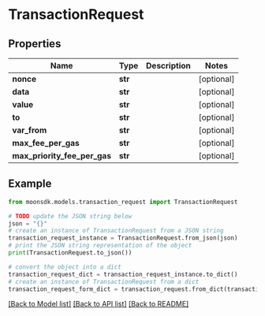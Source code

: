 # TransactionRequest


## Properties

Name | Type | Description | Notes
------------ | ------------- | ------------- | -------------
**nonce** | **str** |  | [optional] 
**data** | **str** |  | [optional] 
**value** | **str** |  | [optional] 
**to** | **str** |  | [optional] 
**var_from** | **str** |  | [optional] 
**max_fee_per_gas** | **str** |  | [optional] 
**max_priority_fee_per_gas** | **str** |  | [optional] 

## Example

```python
from moonsdk.models.transaction_request import TransactionRequest

# TODO update the JSON string below
json = "{}"
# create an instance of TransactionRequest from a JSON string
transaction_request_instance = TransactionRequest.from_json(json)
# print the JSON string representation of the object
print(TransactionRequest.to_json())

# convert the object into a dict
transaction_request_dict = transaction_request_instance.to_dict()
# create an instance of TransactionRequest from a dict
transaction_request_form_dict = transaction_request.from_dict(transaction_request_dict)
```
[[Back to Model list]](../README.md#documentation-for-models) [[Back to API list]](../README.md#documentation-for-api-endpoints) [[Back to README]](../README.md)


